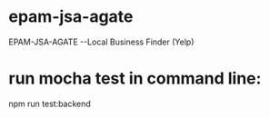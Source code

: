 # epam-jsa-agate
EPAM-JSA-AGATE --Local Business Finder (Yelp)

# run mocha test in command line:
npm run test:backend
